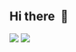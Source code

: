 ## Hi there  👋

<!-- I will count it as a HI ¯\_(ツ)_/¯  -->

<!-- [ ] <- No-Break Space, feel fre to use  -->
![](https://komarev.com/ghpvc/?username=wald3&color=blueviolet&style=flat-square&label=   (╯°□°)╯   )
![](https://hit.yhype.me/github/profile?user_id=40742588)


<!--
**wald3/wald3** is a ✨ _special_ ✨ repository because its `README.md` (this file) appears on your GitHub profile. 
     
Here are some ideas to get you started:

- 🔭 I’m currently working on ...
- 🌱 I’m currently learning ...
- 👯 I’m looking to collaborate on ...
- 🤔 I’m looking for help with ...
- 💬 Ask me about ...
- 📫 How to reach me: ...
- 😄 Pronouns: ...
- ⚡ Fun fact: ...
-->
